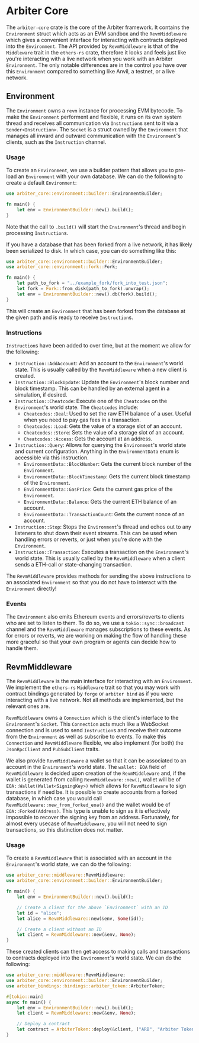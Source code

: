 # Arbiter Core
The `arbiter-core` crate is the core of the Arbiter framework. 
It contains the `Environment` struct which acts as an EVM sandbox and the `RevmMiddleware` which gives a convenient interface for interacting with contracts deployed into the `Environment`.
The API provided by `RevmMiddleware` is that of the `Middleware` trait in the `ethers-rs` crate, therefore it looks and feels just like you're interacting with a live network when you work with an Arbiter `Environment`. 
The only notable differences are in the control you have over this `Environment` compared to something like Anvil, a testnet, or a live network.

## Environment
The `Environment` owns a `revm` instance for processing EVM bytecode.
To make the `Environment` performent and flexible, it runs on its own system thread and receives all communication via `Instruction`s sent to it via a `Sender<Instruction>`.
The `Socket` is a struct owned by the `Environment` that manages all inward and outward communication with the `Environment`'s clients, such as the `Instruction` channel.

### Usage
To create an `Environment`, we use a builder pattern that allows you to pre-load an `Environment` with your own database.
We can do the following to create a default `Environment`:
```rust
use arbiter_core::environment::builder::EnvironmentBuilder;

fn main() {
    let env = EnvironmentBuilder::new().build();
}
```
Note that the call to `.build()` will start the `Environment`'s thread and begin processing `Instruction`s.

If you have a database that has been forked from a live network, it has likely been serialized to disk.
In which case, you can do something like this:
```rust
use arbiter_core::environment::builder::EnvironmentBuilder;
use arbiter_core::environment::fork::Fork;

fn main() {
    let path_to_fork = "../example_fork/fork_into_test.json";
    let fork = Fork::from_disk(path_to_fork).unwrap();
    let env = EnvironmentBuilder::new().db(fork).build();
}
```
This will create an `Environment` that has been forked from the database at the given path and is ready to receive `Instruction`s.

### Instructions
`Instruction`s have been added to over time, but at the moment we allow for the following:
- `Instruction::AddAccount`: Add an account to the `Environment`'s world state. This is usually called by the `RevmMiddleware` when a new client is created.
- `Instruction::BlockUpdate`: Update the `Environment`'s block number and block timestamp. This can be handled by an external agent in a simulation, if desired.
- `Instruction::Cheatcode`: Execute one of the `Cheatcodes` on the `Environment`'s world state. 
The `Cheatcodes` include:
    - `Cheatcodes::Deal`: Used to set the raw ETH balance of a user. Useful when you need to pay gas fees in a transaction.
    - `Cheatcodes::Load`: Gets the value of a storage slot of an account. 
    - `Cheatcodes::Store`: Sets the value of a storage slot of an account.
    - `Cheatcodes::Access`: Gets the account at an address.
- `Instruction::Query`: Allows for querying the `Environment`'s world state and current configuration. Anything in the `EnvironmentData` enum is accessible via this instruction.
    - `EnvironmentData::BlockNumber`: Gets the current block number of the `Environment`.
    - `EnvironmentData::BlockTimestamp`: Gets the current block timestamp of the `Environment`.
    - `EnvironmentData::GasPrice`: Gets the current gas price of the `Environment`.
    - `EnvironmentData::Balance`: Gets the current ETH balance of an account.
    - `EnvironmentData::TransactionCount`: Gets the current nonce of an account.
- `Instruction::Stop`: Stops the `Environment`'s thread and echos out to any listeners to shut down their event streams. This can be used when handling errors or reverts, or just when you're done with the `Environment`.
- `Instruction::Transaction`: Executes a transaction on the `Environment`'s world state. This is usually called by the `RevmMiddleware` when a client sends a ETH-call or state-changing transaction.

The `RevmMiddleware` provides methods for sending the above instructions to an associated `Environment` so that you do not have to interact with the `Environment` directly!

### Events
The `Environment` also emits Ethereum events and errors/reverts to clients who are set to listen to them. 
To do so, we use a `tokio::sync::broadcast` channel and the `RevmMiddleware` manages subscriptions to these events.
As for errors or reverts, we are working on making the flow of handling these more graceful so that your own program or agents can decide how to handle them.

## RevmMiddleware
The `RevmMiddleware` is the main interface for interacting with an `Environment`.
We implement the `ethers-rs` `Middleware` trait so that you may work with contract bindings generated by `forge` or `arbiter bind` as if you were interacting with a live network.
Not all methods are implemented, but the relevant ones are.

`RevmMiddleware` owns a `Connection` which is the client's interface to the `Environment`'s `Socket`.
This `Connection` acts much like a WebSocket connection and is used to send `Instruction`s and receive their outcome from the `Environment` as well as subscribe to events.
To make this `Connection` and `RevmMiddleware` flexible, we also implement (for both) the `JsonRpcClient` and `PubSubClient` traits.

We also provide `RevmMiddleware` a wallet so that it can be associated to an account in the `Environment`'s world state.
The `wallet: EOA` field of `RevmMiddleware` is decided upon creation of the `RevmMiddleware` and, if the wallet is generated from calling `RevmMiddleware::new()`, wallet will be of `EOA::Wallet(Wallet<SigningKey>)` which allows for `RevmMiddleware` to sign transactions if need be.
It is possible to create accounts from a forked database, in which case you would call `RevmMiddleware::new_from_forked_eoa()` and the wallet would be of `EOA::Forked(Address)`.
This type is unable to sign as it is effectively impossible to recover the signing key from an address.
Fortunately, for almost every usecase of `RevmMiddleware`, you will not need to sign transactions, so this distinction does not matter.

### Usage

To create a `RevmMiddleware` that is associated with an account in the `Environment`'s world state, we can do the following:
```rust
use arbiter_core::middleware::RevmMiddleware;
use arbiter_core::environment::builder::EnvironmentBuilder;

fn main() {
    let env = EnvironmentBuilder::new().build();

    // Create a client for the above `Environment` with an ID
    let id = "alice";
    let alice = RevmMiddleware::new(&env, Some(id));

    // Create a client without an ID
    let client = RevmMiddleware::new(&env, None);
}
```
These created clients can then get access to making calls and transactions to contracts deployed into the `Environment`'s world state. We can do the following:
```rust
use arbiter_core::middleware::RevmMiddleware;
use arbiter_core::environment::builder::EnvironmentBuilder;
use arbiter_bindings::bindings::arbiter_token::ArbiterToken;

#[tokio::main]
async fn main() {
    let env = EnvironmentBuilder::new().build();
    let client = RevmMiddleware::new(&env, None);

    // Deploy a contract
    let contract = ArbiterToken::deploy(&client, ("ARB", "Arbiter Token", 18)).send().await.unwrap().await.unwrap();
}